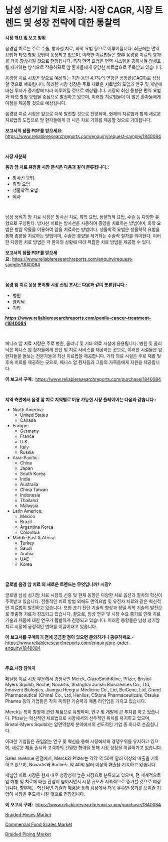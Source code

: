 <p><h1>남성 성기암 치료 시장: 시장 CAGR, 시장 트렌드 및 성장 전략에 대한 통찰력</h1></p><p><strong>시장 개요 및 보고 범위</strong></p>
<p><p>음경암 치료는 주로 수술, 방사선 치료, 화학 요법 등으로 이루어집니다. 최근에는 면역 요법과 타겟 항암 요법이 응용되고 있으며, 이러한 치료법들은 향후 음경암 치료의 효과를 더욱 향상시킬 것으로 전망됩니다. 특히 면역 요법은 면역 시스템을 강화시켜 암세포를 제거하는 방식으로 작용하므로 암 환자들에게 유망한 치료법으로 주목받고 있습니다.</p><p>음경암 치료 시장은 앞으로 예상되는 기간 동안 4.7%의 연평균 성장률(CAGR)로 성장할 것으로 예측됩니다. 이러한 시장 성장은 주로 새로운 치료법의 도입과 연구 및 개발에 대한 투자가 증가함에 따라 이루어질 것으로 예상됩니다. 시장의 최신 동향은 면역 요법과 타겟 항암 요법을 중심으로 발전하고 있으며, 이러한 치료법들이 더 많은 환자들에게 이점을 제공할 것으로 예상됩니다. </p><p>음경암 치료 시장은 앞으로 더욱 발전할 것으로 전망되며, 현재의 치료법과 함께 새로운 치료법의 도입으로 암 환자들에게 더 나은 치료 기회를 제공할 것으로 기대됩니다.</p></p>
<p><strong>보고서의 샘플 PDF를 받으세요:</strong> <a href="https://www.reliableresearchreports.com/enquiry/request-sample/1840084">https://www.reliableresearchreports.com/enquiry/request-sample/1840084</a></p>
<p>&nbsp;</p>
<p><strong>시장 세분화</strong></p>
<p><strong>음경 암 치료 유형별 시장 분석은 다음과 같이 분류됩니다.:</strong></p>
<p><ul><li>방사선 요법</li><li>화학 요법</li><li>생물학적 요법</li><li>외과</li></ul></p>
<p>&nbsp;</p>
<p><p>남성 생식기 암 치료 시장은 방사선 치료, 화학 요법, 생물학적 요법, 수술 등 다양한 유형으로 구성된다. 방사선 치료는 방사선을 사용하여 종양을 치료하는 방법이며, 화학 요법은 항암 약물을 이용하여 암을 치료하는 방법이다. 생물학적 요법은 생물학적 요법을 통해 종양을 치료하는 방법이며, 수술은 종양을 제거하는 수술적 절차를 의미한다. 이러한 다양한 치료 방법은 각 환자의 상황에 따라 적합한 치료 방법을 제공할 수 있다.</p></p>
<p><strong>보고서의 샘플 PDF를 받으세요:</strong>&nbsp;<a href="https://www.reliableresearchreports.com/enquiry/request-sample/1840084">https://www.reliableresearchreports.com/enquiry/request-sample/1840084</a></p>
<p>&nbsp;</p>
<p><strong> 음경 암 치료 응용 분야별 시장 산업 조사는 다음과 같이 분류됩니다.:</strong></p>
<p><ul><li>병원</li><li>클리닉</li><li>기타</li></ul></p>
<p><strong><a href="https://www.reliableresearchreports.com/penile-cancer-treatment-r1840084">https://www.reliableresearchreports.com/penile-cancer-treatment-r1840084</a></strong></p>
<p>&nbsp;</p>
<p><p>페니스 암 치료 시장은 주로 병원, 클리닉 및 기타 의료 시설에 응용됩니다. 병원 및 클리닉은 페니스 암 환자들에게 진단 및 치료 서비스를 제공하는 곳으로, 이러한 시설들은 암 환자들을 돌보는 전문가들과 최신 치료법을 제공합니다. 기타 의료 시설은 주로 재활 및 후속 치료를 제공하는 곳으로, 페니스 암 환자들과 그들의 가족들에게 지원을 제공합니다.</p></p>
<p><strong>이 보고서 구매:</strong>&nbsp; <a href="https://www.reliableresearchreports.com/purchase/1840084">https://www.reliableresearchreports.com/purchase/1840084</a></p>
<p>&nbsp;</p>
<p><strong>지역 측면에서 음경 암 치료 지역별로 이용 가능한 시장 플레이어는 다음과 같습니다.:</strong></p>
<p><ul>
    <li>
        North America:
        <ul>
            <li>United States</li>
            <li>Canada</li>
        </ul>
    </li>
    <li>
        Europe:
        <ul>
            <li>Germany</li>
            <li>France</li>
            <li>U.K.</li>
            <li>Italy</li>
            <li>Russia</li>
        </ul>
    </li>
    <li>
        Asia-Pacific:
        <ul>
            <li>China</li>
            <li>Japan</li>
            <li>South Korea</li>
            <li>India</li>
            <li>Australia</li>
            <li>China Taiwan</li>
            <li>Indonesia</li>
            <li>Thailand</li>
            <li>Malaysia</li>
        </ul>
    </li>
    <li>
        Latin America:
        <ul>
            <li>Mexico</li>
            <li>Brazil</li>
            <li>Argentina Korea</li>
            <li>Colombia</li>
        </ul>
    </li>
    <li>
        Middle East & Africa:
        <ul>
            <li>Turkey</li>
            <li>Saudi</li>
            <li>Arabia</li>
            <li>UAE</li>
            <li>Korea</li>
        </ul>
    </li>
    </ul></p>
<p>&nbsp;</p>
<p><strong>글로벌 음경 암 치료 의 새로운 트렌드는 무엇입니까? 시장?</strong></p>
<p><p>글로벌 남성 성기암 치료 시장의 신흥 및 현재 동향은 다양한 치료 옵션과 절차의 혁신이 주목받고 있습니다. 전통적인 치료 방법 외에도 면역요법 및 유전자 치료와 같은 혁신적인 치료법이 발전하고 있습니다. 또한 조기 진단 기술의 향상과 정밀 의학 기술의 발전으로 맞춤형 치료가 강조되고 있습니다. 끝으로, 임상 연구 및 시장 수요 증가로 인해 치료 기술과 제품에 대한 연구가 활발하게 진행되고 있습니다. 이러한 동향들은 남성 성기암 치료 시장에 긍정적인 변화를 이끌어내고 있습니다.</p></p>
<p><strong>이 보고서를 구매하기 전에 궁금한 점이 있으면 문의하거나 공유하세요.</strong>- <a href="https://www.reliableresearchreports.com/enquiry/pre-order-enquiry/1840084">https://www.reliableresearchreports.com/enquiry/pre-order-enquiry/1840084</a></p>
<p>&nbsp;</p>
<p><strong>주요 시장 참여자</strong></p>
<p><p>페닐암 치료 시장 부문에서 경쟁사인 Merck, GlaxoSmithKline, Pfizer, Bristol-Myers Squibb, Roche, Novartis, Shanghai Junshi Biosciences Co., Ltd, Innovent Biologics, Jiangsu Hengrui Medicine Co., Ltd, BeiGene, Ltd, Grand Pharmaceutical (China) Co., Ltd, Henlius, CStone Pharmaceuticals, Otsuka Phamra 등의 기업들은 각자 독특한 기술력과 제품 라인업을 가지고 있습니다.</p><p>Merck는 특히 항암제 관련 제품으로 유명하며, 연구 및 개발에 큰 투자를 하고 있습니다. Pfizer는 혁신적인 치료법으로 시장에서의 선두적인 위치를 유지하고 있으며, Bristol-Myers Squibb는 암면역항제 분야에서의 선도적인 기업 중 하나로 손꼽힙니다.</p><p>이러한 기업들은 끊임없는 연구 및 혁신을 통해 시장에서의 경쟁우위를 유지하고 있으며, 새로운 제품 출시와 고객과의 긴밀한 협력을 통해 시장 성장을 이끌어가고 있습니다.</p><p>Sales revenue 관점에서, Merck와 Pfizer는 각각 약 50억 달러 이상의 매출을 기록하고 있으며, Novartis와 Roche도 약 40억 달러 이상의 매출을 기록하고 있습니다.</p><p>페닐암 치료 시장은 현재 매우 성장성이 높은 시장으로 분류되고 있으며, 전 세계적으로 암 예방 및 치료에 대한 관심이 높아지면서 시장 규모가 지속적으로 증가할 것으로 예상됩니다. 향후에는 혁신적인 기술과 제품을 통해 시장에서 더욱 우수한 성과를 보여줄 기업이 시장을 주도해 나갈 것으로 전망됩니다.</p></p>
<p><strong>이 보고서 구매:</strong>&nbsp;&nbsp;<a href="https://www.reliableresearchreports.com/purchase/1840084">https://www.reliableresearchreports.com/purchase/1840084</a></p>
<p><p><a href="https://issuu.com/reportprime-2/docs/braided-hoses-market-size-2030.pptx">Braided Hoses Market</a></p><p><a href="https://view.publitas.com/reportprime-1/commercial-food-scales-market-research-report-its-history-and-forecast-2024-to-2031/">Commercial Food Scales Market</a></p><p><a href="https://issuu.com/reportprime-2/docs/braided-piping-market-size-2030.pptx">Braided Piping Market</a></p></p>